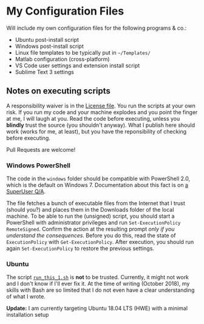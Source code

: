 # My Configuration Files

Will include my own configuration files for the following programs & co.:
- Ubuntu post-install script
- Windows post-install script
- Linux file templates to be typically put in `~/Templates/`
- Matlab configuration (cross-platform)
- VS Code user settings and extension install script
- Sublime Text 3 settings


## Notes on executing scripts

A responsibility waiver is in the [License file](./LICENSE).
You run the scripts at your own risk.
If you run my code and your machine explodes and you point the finger at me, I will laugh at you.
Read the code before executing, unless you **blindly** trust the source (you shouldn't anyway).
What I publish here should work (works for me, at least), but you have the reponsibility of checking before executing.

Pull Requests are welcome!


### Windows PowerShell

The code in the `windows` folder should be compatible with PowerShell 2.0, which is the default on Windows 7.
Documentation about this fact is on [a SuperUser Q/A](https://superuser.com/a/362156).

The file fetches a bunch of executable files from the Internet that I trust (should you?) and places them in the Downloads folder of the local machine.
To be able to run the (unsigned) script, you should start a PowerShell with administrator privileges and run `Set-ExecutionPolicy RemoteSigned`.
Confirm the action at the resulting prompt _only if you understand the consequences_.
Before you do this, read the state of `ExecutionPolicy` with `Get-ExecutionPolicy`.
After execution, you should run again `Set-ExecutionPolicy` to restore the previous settings.


### Ubuntu

The script [`run_this_1.sh`](./ubuntu/run_this_1.sh) is **not** to be trusted.
Currently, it might not work and I don't know if I'll ever fix it.
At the time of writing (October 2018), my skills with Bash are so limited that I do not even have a clear understanding of what I wrote.

**Update:** I am currently targeting Ubuntu 18.04 LTS (HWE) with a minimal installation setup
